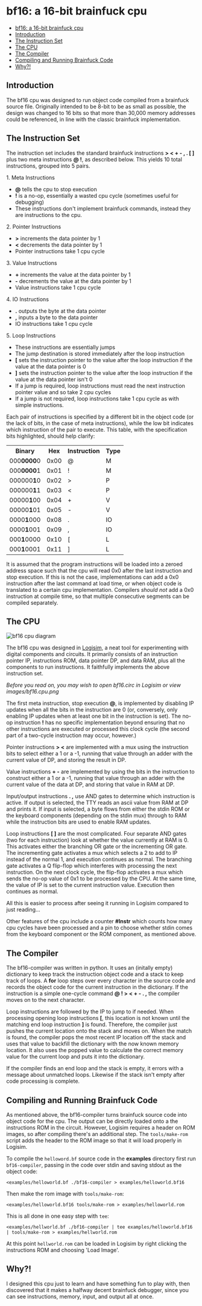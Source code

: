 # bf16: a 16-bit brainfuck cpu

* <a href="#bf16-a-16-bit-brainfuck-cpu">bf16: a 16-bit brainfuck cpu</a>
* <a href="#introduction">Introduction</a>
* <a href="#the-instruction-set">The Instruction Set</a>
* <a href="#the-cpu">The CPU</a>
* <a href="#the-compiler">The Compiler</a>
* <a href="#compiling-and-running-brainfuck-code">Compiling and Running Brainfuck Code</a>
* <a href="#why">Why?!</a>

## Introduction

The bf16 cpu was designed to run object code compiled from a brainfuck source file. Originally intended
to be 8-bit to be as small as possible, the design was changed to 16 bits so that more than 30,000 memory
addresses could be referenced, in line with the classic brainfuck implementation. 

## The Instruction Set

The instruction set includes the standard brainfuck instructions **> < + - , . [ ]** plus two meta
instructions **@ !**, as described below. This yields 10 total instructions, grouped into 5 pairs.

1\. Meta Instructions

* **@** tells the cpu to stop execution
* **!** is a no-op, essentially a wasted cpu cycle (sometimes useful for debugging)
* These instructions don't implement brainfuck commands, instead they are instructions to the cpu.

2\. Pointer Instructions

* **>** increments the data pointer by 1
* **<** decrements the data pointer by 1
* Pointer instructions take 1 cpu cycle

3\. Value Instructions

* **+** increments the value at the data pointer by 1
* **-** decrements the value at the data pointer by 1
* Value instructions take 1 cpu cycle

4\. IO Instructions

* **.** outputs the byte at the data pointer
* **,** inputs a byte to the data pointer
* IO instructions take 1 cpu cycle

5\. Loop Instructions

* These instructions are essentially jumps
* The jump destination is stored immediately after the loop instruction
* **[** sets the instruction pointer to the value after the loop instruction if the value at the data pointer is 0
* **]** sets the instruction pointer to the value after the loop instruction if the value at the data pointer isn't 0
* If a jump is required, loop instructions must read the next instruction pointer value and so take 2 cpu cycles
* If a jump is not required, loop instructions take 1 cpu cycle as with simple instructions.

Each pair of instructions is specified by a different bit in the object code (or the lack of bits, in the case
of meta instructions), while the low bit indicates which instruction of the pair to execute. This table, with
the specification bits highlighted, should help clarify:

<table>
  <tr>
    <th>Binary</th><th>Hex</th><th>Instruction</th><th>Type</th>
  </tr>
  <tr>
    <td>000<b>0000</b>0</td><td>0x00</td><td>@</td><td>M</td>
  </tr>
  <tr>
    <td>000<b>0000</b>1</td><td>0x01</td><td>!</td><td>M</td>
  </tr>
  <tr>
    <td>000000<b>1</b>0</td><td>0x02</td><td>&gt;</td><td>P</td>
  </tr>
  <tr>
    <td>000000<b>1</b>1</td><td>0x03</td><td>&lt;</td><td>P</td>
  </tr>
  <tr>
    <td>00000<b>1</b>00</td><td>0x04</td><td>+</td><td>V</td>
  </tr>
  <tr>
    <td>00000<b>1</b>01</td><td>0x05</td><td>-</td><td>V</td>
  </tr>
  <tr>
    <td>0000<b>1</b>000</td><td>0x08</td><td>.</td><td>IO</td>
  </tr>
  <tr>
    <td>0000<b>1</b>001</td><td>0x09</td><td>,</td><td>IO</td>
  </tr>
  <tr>
    <td>000<b>1</b>0000</td><td>0x10</td><td>[</td><td>L</td>
  </tr>
  <tr>
    <td>000<b>1</b>0001</td><td>0x11</td><td>]</td><td>L</td>
  </tr>
</table>

It is assumed that the program instructions will be loaded into a zeroed address space such that the cpu will
read 0x0 after the last instruction and stop execution. If this is not the case, implementations can add a 0x0
instruction after the last command at load time, or when object code is translated to a certain cpu implementation.
Compilers *should not* add a 0x0 instruction at compile time, so that multiple consecutive segments can be compiled
separately.

## The CPU

![bf16 cpu diagram](https://raw.github.com/briandef/bf16/master/images/bf16.cpu.png "images/bf16.cpu.png")

The bf16 cpu was designed in <a href="http://ozark.hendrix.edu/~burch/logisim/">Logisim</a>, a neat tool
for experimenting with digital components and circuits. It primarily consists of an instruction pointer IP,
instructions ROM, data pointer DP, and data RAM, plus all the components to run instructions. It faithfully
implements the above instruction set.

*Before you read on, you may wish to open bf16.circ in Logisim or view images/bf16.cpu.png*

The first meta instruction, stop execution **@**, is implemented by disabling IP updates when all the bits in
the instruction are 0 (or, conversely, only enabling IP updates when at least one bit in the instruction is set).
The no-op instruction **!** has no specific implementation beyond ensuring that no other instructions are
executed or processed this clock cycle (the second part of a two-cycle instruction may occur, however.)

Pointer instructions **> <** are implemented with a mux using the instruction bits to select either a 1 or a -1,
running that value through an adder with the current value of DP, and storing the result in DP.

Value instructions **+ -** are implemented by using the bits in the instruction to construct either a 1 or a -1,
running that value through an adder with the current value of the data at DP, and storing that value in RAM at DP.

Input/output instructions **. ,** use AND gates to determine which instruction is active. If output is selected,
the TTY reads an ascii value from RAM at DP and prints it. If input is selected, a byte flows from either the
stdin ROM or the keyboard components (depending on the stdin mux) through to RAM while the instruction bits are
used to enable RAM updates.

Loop instructions **[ ]** are the most complicated. Four separate AND gates (two for each instruction) look at
whether the value currently at RAM is 0. This activates either the branching OR gate or the incrementing OR gate.
The incrementing gate activates a mux which selects a 2 to add to IP instead of the normal 1, and execution
continues as normal. The branching gate activates a Q flip-flop which interferes with processing the next
instruction. On the next clock cycle, the flip-flop activates a mux which sends the no-op value of 0x1 to be
processed by the CPU. At the same time, the value of IP is set to the current instruction value. Execution
then continues as normal.

All this is easier to process after seeing it running in Logisim compared to just reading...

Other features of the cpu include a counter **#Instr** which counts how many cpu cycles have been processed
and a pin to choose whether stdin comes from the keyboard component or the ROM component, as mentioned above.

## The Compiler

The bf16-compiler was written in python. It uses an (initally empty) dictionary to keep track the instruction
object code and a stack to keep track of loops. A **for** loop steps over every character in the source code and
records the object code for the current instruction in the dictionary. If the instruction is a simple one-cycle
command **@ ! > < + - . ,** the compiler moves on to the next character.

Loop instructions are followed by the IP to jump to if needed. When processing opening loop instructions  **[**,
this location is not known until the matching end loop instruction **]** is found. Therefore, the compiler just
pushes the current location onto the stack and moves on. When the match is found, the compiler pops the most
recent IP location off the stack and uses that value to backfill the dictionary with the now known memory location.
It also uses the popped value to calculate the correct memory value for the current loop and puts it into
the dictionary.

If the compiler finds an end loop and the stack is empty, it errors with a message about unmatched loops.
Likewise if the stack isn't empty after code processing is complete.

## Compiling and Running Brainfuck Code

As mentioned above, the bf16-compiler turns brainfuck source code into object code for the cpu. The output can
be directly loaded onto a the instructions ROM in the circuit. However, Logisim requires a header on ROM images,
so after compiling there's an additional step. The `tools/make-rom` script adds the header to the ROM image so
that it will load properly in Logisim.

To compile the `helloword.bf` source code in the **examples** directory first run `bf16-compiler`, passing in
the code over stdin and saving stdout as the object code:

`<examples/helloworld.bf ./bf16-compiler > examples/helloworld.bf16`

Then make the rom image with `tools/make-rom`:

`<examples/helloworld.bf16 tools/make-rom > examples/helloworld.rom`

This is all done in one easy step with `tee`:

`<examples/hellworld.bf ./bf16-compiler | tee examples/helloworld.bf16 | tools/make-rom > examples/hellworld.rom`

At this point `hellworld.rom` can be loaded in Logisim by right clicking the instructions ROM and choosing
'Load Image'.

## Why?!

I designed this cpu just to learn and have something fun to play with, then discovered that it makes a halfway
decent brainfuck debugger, since you can see instructions, memory, input, and output all at once. 
